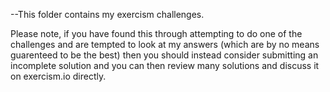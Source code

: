 --This folder contains my exercism challenges.

Please note, if you have found this through attempting to do one of the challenges and are tempted to look at my answers (which are by no means guarenteed to be the best) then you should instead consider submitting an incomplete solution and you can then review many solutions and discuss it on exercism.io directly.